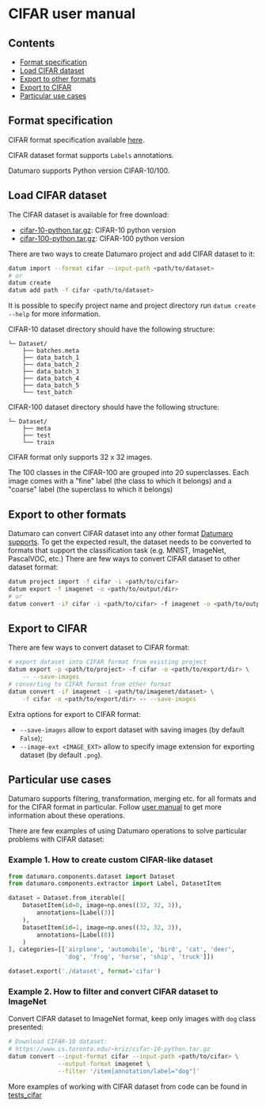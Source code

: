 # CIFAR user manual

## Contents

- [Format specification](#format-specification)
- [Load CIFAR dataset](#load-CIFAR-dataset)
- [Export to other formats](#export-to-other-formats)
- [Export to CIFAR](#export-to-CIFAR)
- [Particular use cases](#particular-use-cases)

## Format specification

CIFAR format specification available [here](https://www.cs.toronto.edu/~kriz/cifar.html).

CIFAR dataset format supports `Labels` annotations.

Datumaro supports Python version CIFAR-10/100.

## Load CIFAR dataset

The CIFAR dataset is available for free download:

- [cifar-10-python.tar.gz](https://www.cs.toronto.edu/~kriz/cifar-10-python.tar.gz):
  CIFAR-10 python version
- [cifar-100-python.tar.gz](https://www.cs.toronto.edu/~kriz/cifar-100-python.tar.gz):
  CIFAR-100 python version

There are two ways to create Datumaro project and add CIFAR dataset to it:

``` bash
datum import --format cifar --input-path <path/to/dataset>
# or
datum create
datum add path -f cifar <path/to/dataset>
```

It is possible to specify project name and project directory run
`datum create --help` for more information.

CIFAR-10 dataset directory should have the following structure:

<!--lint disable fenced-code-flag-->
```
└─ Dataset/
    ├── batches.meta
    ├── data_batch_1
    ├── data_batch_2
    ├── data_batch_3
    ├── data_batch_4
    ├── data_batch_5
    └── test_batch
```

CIFAR-100 dataset directory should have the following structure:

<!--lint disable fenced-code-flag-->
```
└─ Dataset/
    ├── meta
    ├── test
    └── train
```

CIFAR format only supports 32 x 32 images.

The 100 classes in the CIFAR-100 are grouped into 20 superclasses. Each image
comes with a "fine" label (the class to which it belongs) and a "coarse" label
(the superclass to which it belongs)

## Export to other formats

Datumaro can convert CIFAR dataset into any other format [Datumaro supports](../user_manual.md#supported-formats).
To get the expected result, the dataset needs to be converted to formats
that support the classification task (e.g. MNIST, ImageNet, PascalVOC,
etc.) There are few ways to convert CIFAR dataset to other dataset format:

``` bash
datum project import -f cifar -i <path/to/cifar>
datum export -f imagenet -o <path/to/output/dir>
# or
datum convert -if cifar -i <path/to/cifar> -f imagenet -o <path/to/output/dir>
```

## Export to CIFAR

There are few ways to convert dataset to CIFAR format:

``` bash
# export dataset into CIFAR format from existing project
datum export -p <path/to/project> -f cifar -o <path/to/export/dir> \
    -- --save-images
# converting to CIFAR format from other format
datum convert -if imagenet -i <path/to/imagenet/dataset> \
    -f cifar -o <path/to/export/dir> -- --save-images
```

Extra options for export to CIFAR format:

- `--save-images` allow to export dataset with saving images
(by default `False`);
- `--image-ext <IMAGE_EXT>` allow to specify image extension
for exporting dataset (by default `.png`).

## Particular use cases

Datumaro supports filtering, transformation, merging etc. for all formats
and for the CIFAR format in particular. Follow [user manual](../user_manual.md)
to get more information about these operations.

There are few examples of using Datumaro operations to solve
particular problems with CIFAR dataset:

### Example 1. How to create custom CIFAR-like dataset

```python
from datumaro.components.dataset import Dataset
from datumaro.components.extractor import Label, DatasetItem

dataset = Dataset.from_iterable([
    DatasetItem(id=0, image=np.ones((32, 32, 3)),
        annotations=[Label(3)]
    ),
    DatasetItem(id=1, image=np.ones((32, 32, 3)),
        annotations=[Label(8)]
    )
], categories=[['airplane', 'automobile', 'bird', 'cat', 'deer',
                'dog', 'frog', 'horse', 'ship', 'truck']])

dataset.export('./dataset', format='cifar')
```

### Example 2. How to filter and convert CIFAR dataset to ImageNet

Convert CIFAR dataset to ImageNet format, keep only images with `dog` class
presented:

``` bash
# Download CIFAR-10 dataset:
# https://www.cs.toronto.edu/~kriz/cifar-10-python.tar.gz
datum convert --input-format cifar --input-path <path/to/cifar> \
              --output-format imagenet \
              --filter '/item[annotation/label="dog"]'
```

More examples of working with CIFAR dataset from code can be found in
[tests_cifar](../../tests/test_cifar_format.py)
